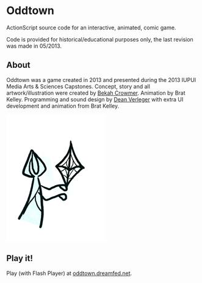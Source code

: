 # Oddtown

ActionScript source code for an interactive, animated, comic game.

Code is provided for historical/educational purposes only, the last revision was made in 05/2013.

## About

Oddtown was a game created in 2013 and presented during the 2013 IUPUI Media Arts & Sciences Capstones. Concept, story and all artwork/illustration were created by [Bekah Crowmer](https://www.instagram.com/mushmuse/). Animation by Brat Kelley. Programming and sound design by [Dean Verleger](https://github.com/deanbot) with extra UI development and animation from Brat Kelley.

![oddtown moon goddess](https://github.com/deanbot/oddtown/raw/master/oddtown-moon-goddess.png)

## Play it!

Play (with Flash Player) at [oddtown.dreamfed.net](http://oddtown.dreamfed.net).
